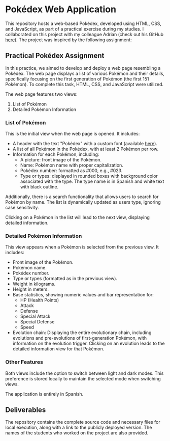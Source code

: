 # Pokédex Web Application

This repository hosts a web-based Pokédex, developed using HTML, CSS, and JavaScript, as part of a practical exercise during my studies. I collaborated on this project with my colleague Adrian (check out his GitHub [here](https://github.com/AdrianLozanoMartinez)). The project was inspired by the following assignment:

## Practical Pokédex Assignment
In this practice, we aimed to develop and deploy a web page resembling a Pokédex. The web page displays a list of various Pokémon and their details, specifically focusing on the first generation of Pokémon (the first 151 Pokémon). To complete this task, HTML, CSS, and JavaScript were utilized.

The web page features two views:
1. List of Pokémon
2. Detailed Pokémon Information

### List of Pokémon
This is the initial view when the web page is opened. It includes:
- A header with the text "Pokédex" with a custom font (available [here](https://www.dafont.com/es/pokemon.font)).
- A list of all Pokémon in the Pokédex, with at least 2 Pokémon per row.
- Information for each Pokémon, including:
  - A picture: front image of the Pokémon.
  - Name: Pokémon name with proper capitalization.
  - Pokédex number: formatted as #000, e.g., #023.
  - Type or types: displayed in rounded boxes with background color associated with the type. The type name is in Spanish and white text with black outline.

Additionally, there is a search functionality that allows users to search for Pokémon by name. The list is dynamically updated as users type, ignoring case sensitivity.

Clicking on a Pokémon in the list will lead to the next view, displaying detailed information.

### Detailed Pokémon Information
This view appears when a Pokémon is selected from the previous view. It includes:
- Front image of the Pokémon.
- Pokémon name.
- Pokédex number.
- Type or types (formatted as in the previous view).
- Weight in kilograms.
- Height in meters.
- Base statistics, showing numeric values and bar representation for:
  - HP (Health Points)
  - Attack
  - Defense
  - Special Attack
  - Special Defense
  - Speed
- Evolution chain: Displaying the entire evolutionary chain, including evolutions and pre-evolutions of first-generation Pokémon, with information on the evolution trigger. Clicking on an evolution leads to the detailed information view for that Pokémon.

### Other Features
Both views include the option to switch between light and dark modes. This preference is stored locally to maintain the selected mode when switching views.

The application is entirely in Spanish.

## Deliverables
The repository contains the complete source code and necessary files for local execution, along with a link to the publicly deployed version. The names of the students who worked on the project are also provided.
